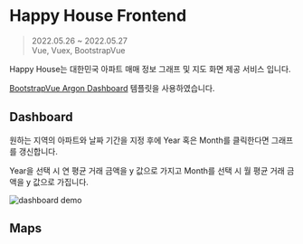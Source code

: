 # Happy House Frontend

> 2022.05.26 ~ 2022.05.27\
> Vue, Vuex, BootstrapVue

Happy House는 대한민국 아파트 매매 정보 그래프 및 지도 화면 제공 서비스 입니다.

[BootstrapVue Argon Dashboard](https://www.creative-tim.com/product/bootstrap-vue-argon-dashboard) 템플릿을 사용하였습니다.

## Dashboard

원하는 지역의 아파트와 날짜 기간을 지정 후에 Year 혹은 Month를 클릭한다면 그래프를 갱신합니다.

Year을 선택 시 연 평균 거래 금액을 y 값으로 가지고 Month를 선택 시 월 평균 거래 금액을 y 값으로 가집니다.

![dashboard demo](./public/img/readme/dashboard_demo.gif)

## Maps